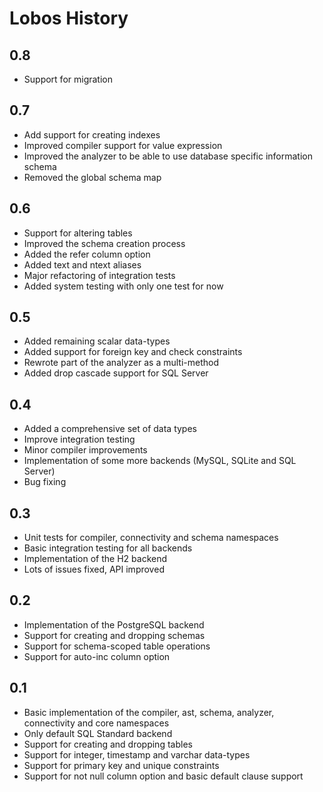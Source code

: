 # Lobos History

## 0.8

 * Support for migration

## 0.7

 * Add support for creating indexes
 * Improved compiler support for value expression
 * Improved the analyzer to be able to use database specific information
   schema
 * Removed the global schema map

## 0.6

 * Support for altering tables
 * Improved the schema creation process
 * Added the refer column option
 * Added text and ntext aliases
 * Major refactoring of integration tests
 * Added system testing with only one test for now 

## 0.5

 * Added remaining scalar data-types
 * Added support for foreign key and check constraints
 * Rewrote part of the analyzer as a multi-method
 * Added drop cascade support for SQL Server

## 0.4

 * Added a comprehensive set of data types
 * Improve integration testing
 * Minor compiler improvements
 * Implementation of some more backends (MySQL, SQLite and SQL Server)
 * Bug fixing

## 0.3

 * Unit tests for compiler, connectivity and schema namespaces
 * Basic integration testing for all backends
 * Implementation of the H2 backend
 * Lots of issues fixed, API improved

## 0.2

 * Implementation of the PostgreSQL backend
 * Support for creating and dropping schemas
 * Support for schema-scoped table operations
 * Support for auto-inc column option

## 0.1

 * Basic implementation of the compiler, ast, schema, analyzer,
   connectivity and core namespaces
 * Only default SQL Standard backend
 * Support for creating and dropping tables
 * Support for integer, timestamp and varchar data-types
 * Support for primary key and unique constraints
 * Support for not null column option and basic default clause support
